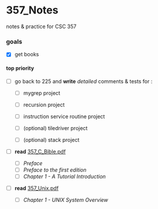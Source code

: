 # 357_Notes
notes &amp; practice for CSC 357

### goals
- [x] get books

#### top priority
- [ ] go back to 225 and **write** _detailed_ comments & tests for : 
  - [ ] mygrep project

  - [ ] recursion project

  - [ ] instruction service routine project  

  - [ ] \(optional) tiledriver project

  - [ ] \(optional) stack project
  
- [ ] **read** [357_C_Bible.pdf](https://github.com/mfekadu/357_Notes/blob/master/textbooks/357_C_Bible.pdf)

  - [ ] _Preface_
  - [ ] _Preface to the first edition_
  - [ ] _Chapter 1 - A Tutorial Introduction_
  
- [ ] **read** [357_Unix.pdf](https://github.com/mfekadu/357_Notes/blob/master/textbooks/357_Unix.pdf)

  - [ ] _Chapter 1 - UNIX System Overview_
